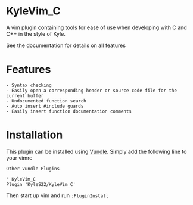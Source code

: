 # KyleVim_C
A vim plugin containing tools for ease of use when developing with C and C++ in the style of Kyle.

See the documentation for details on all features

# Features
	- Syntax checking
	- Easily open a corresponding header or source code file for the current buffer
	- Undocumented function search
	- Auto insert #include guards
	- Easily insert function documentation comments
	
# Installation
This plugin can be installed using [Vundle](https://github.com/VundleVim/Vundle.vim).  Simply add the following line to your vimrc

```
Other Vundle Plugins

" KyleVim_C
Plugin 'KyleS22/KyleVim_C'

```

Then start up vim and run `:PluginInstall`
